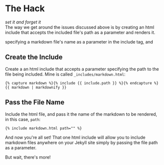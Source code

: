 # The Hack
_set it and forget it_<br>
The way we get around the issues discussed above is by creating an html include that accepts the included file's path as a parameter and renders it.

specifying a markdown file's name as a parameter in the include tag, and 

## Create the Include
Create a an html include that accepts a parameter specifying the path to the file being included. Mine is called `_includes/markdown.html`:
```
{% capture markdown %}{% include {{ include.path }} %}{% endcapture %}{{ markdown | markdownify }}
```

## Pass the File Name
Include the html file, and pass it the name of the markdown to be rendered, in this case, `path`:
```
{% include markdown.html path="" %}
```

And now you're all set! That one html include will allow you to include markdown files anywhere on your Jekyll site simply by passing the file path as a parameter.

But wait, there's more!
